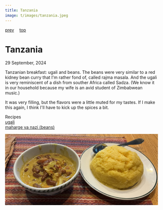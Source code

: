 ```yaml
---
title: Tanzania
image: t/images/tanzania.jpeg
---
```

[prev](tajikistan.md)&emsp;
[top](../index.md)&emsp;
# Tanzania
29 September, 2024

Tanzanian breakfast: ugali and beans. The beans were very similar to a
red kidney bean curry that I'm rather fond of, called rajma masala.
And the ugali is very reminiscent of a dish from souther Africa called
Sadza. (We know it in our household because my wife is an avid student
of Zimbabwean music.)

It was very filling, but the flavors were a little muted for my
tastes. If I make this again, I think I'll have to kick up the spices
a bit.

Recipes<br>
[ugali](https://weeatatlast.com/ugali-recipe/)<br>
[maharge ya nazi (beans)](https://www.internationalcuisine.com/maharge-ya-nazi/)<br>

![breakfast](images/tanzania.jpeg)
